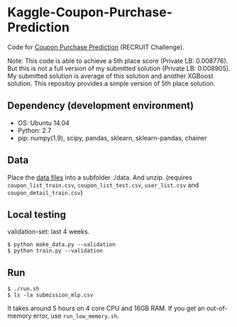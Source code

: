 # Kaggle-Coupon-Purchase-Prediction

Code for [Coupon Purchase Prediction](https://www.kaggle.com/c/coupon-purchase-prediction) (RECRUIT Challenge).

Note: This code is able to achieve a 5th place score (Private LB: 0.008776). But this is not a full version of my submitted solution (Private LB: 0.008905). My submitted solution is average of this solution and another XGBoost solution. This repositoy provides a simple version of 5th place solution. 

## Dependency (development environment)

- OS: Ubuntu 14.04
- Python: 2.7
- pip: numpy(1.9), scipy, pandas, sklearn, sklearn-pandas, chainer

## Data

Place the [data files](https://www.kaggle.com/c/coupon-purchase-prediction/data) into a subfolder ./data. And unzip. (requires `coupon_list_train.csv`, `coupon_list_test.csv`, `user_list.csv` and `coupon_detail_train.csv`)

## Local testing

validation-set: last 4 weeks.

    $ python make_data.py --validation
    $ python train.py --validation

## Run

    $ ./run.sh
    $ ls -la submission_mlp.csv

It takes around 5 hours on 4 core CPU and 16GB RAM.
If you get an out-of-memory error, use `run_low_memory.sh`.
